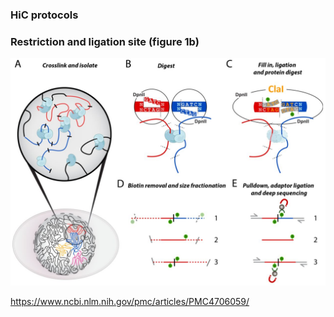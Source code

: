 
### HiC protocols





### Restriction and ligation site (figure 1b)

![Test image](https://github.com/StructVarGA/polledHiC/blob/master/pics/fill_in.jpg)


https://www.ncbi.nlm.nih.gov/pmc/articles/PMC4706059/
